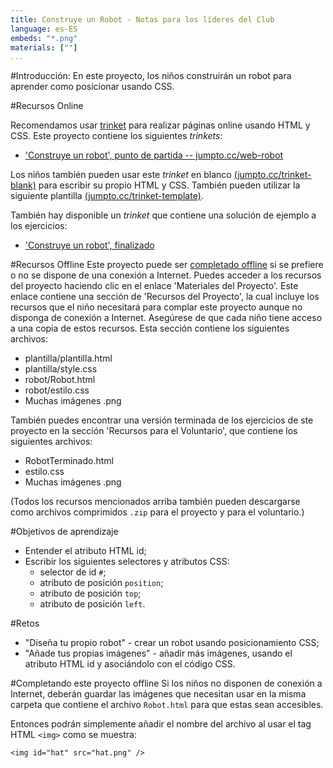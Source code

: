 ```yaml
---
title: Construye un Robot - Notas para los líderes del Club
language: es-ES
embeds: "*.png"
materials: [""]
...
```


#Introducción:
En este proyecto, los niños construirán un robot para aprender como posicionar usando CSS.

#Recursos Online

Recomendamos usar [trinket](https://trinket.io/) para realizar páginas online usando HTML y CSS. Este proyecto contiene los siguientes *trinkets*:

+ ['Construye un robot', punto de partida -- jumpto.cc/web-robot](http://jumpto.cc/web-robot)

Los niños también pueden usar este *trinket* en blanco [(jumpto.cc/trinket-blank)](http://jumpto.cc/trinket-blank) para escribir su propio HTML y CSS. También pueden utilizar la siguiente plantilla [(jumpto.cc/trinket-template)](http://jumpto.cc/trinket-template).

También hay disponible un *trinket* que contiene una solución de ejemplo a los ejercicios:

+ ['Construye un robot', finalizado](https://trinket.io/html/00736c0e18)

#Recursos Offline
Este proyecto puede ser [completado offline](https://www.codeclubprojects.org/en-GB/resources/webdev-working-offline/) si se prefiere o no se dispone de una conexión a Internet. Puedes acceder a los recursos del proyecto haciendo clic en el enlace 'Materiales del Proyecto'. Este enlace contiene una sección de 'Recursos del Proyecto', la cual incluye los recursos que el niño necesitará para complar este proyecto aunque no disponga de conexión a Internet. Asegúrese de que cada niño tiene acceso a una copia de estos recursos. Esta sección contiene los siguientes archivos:

+ plantilla/plantilla.html
+ plantilla/style.css
+ robot/Robot.html
+ robot/estilo.css
+ Muchas imágenes .png

También puedes encontrar una versión terminada de los ejercicios de ste proyecto en la sección 'Recursos para el Voluntario', que contiene los siguientes archivos:

+ RobotTerminado.html
+ estilo.css
+ Muchas imágenes .png

(Todos los recursos mencionados arriba también pueden descargarse como archivos comprimidos `.zip` para el proyecto y para el voluntario.)

#Objetivos de aprendizaje
+ Entender el atributo HTML id;
+ Escribir los siguientes selectores y atributos CSS:
	+ selector de id `#`;
	+ atributo de posición `position`;
	+ atributo de posición `top`;
	+ atributo de posición `left`.

#Retos
+ "Diseña tu propio robot" - crear un robot usando posicionamiento CSS;
+ "Añade tus propias imágenes" - añadir más imágenes, usando el atributo HTML id y asociándolo con el código CSS.

#Completando este proyecto offline
Si los niños no disponen de conexión a Internet, deberán guardar las imágenes que necesitan usar en la misma carpeta que contiene el archivo `Robot.html` para que estas sean accesibles.

Entonces podrán simplemente añadir el nombre del archivo al usar el tag HTML `<img>` como se muestra:

```
<img id="hat" src="hat.png" />
```

